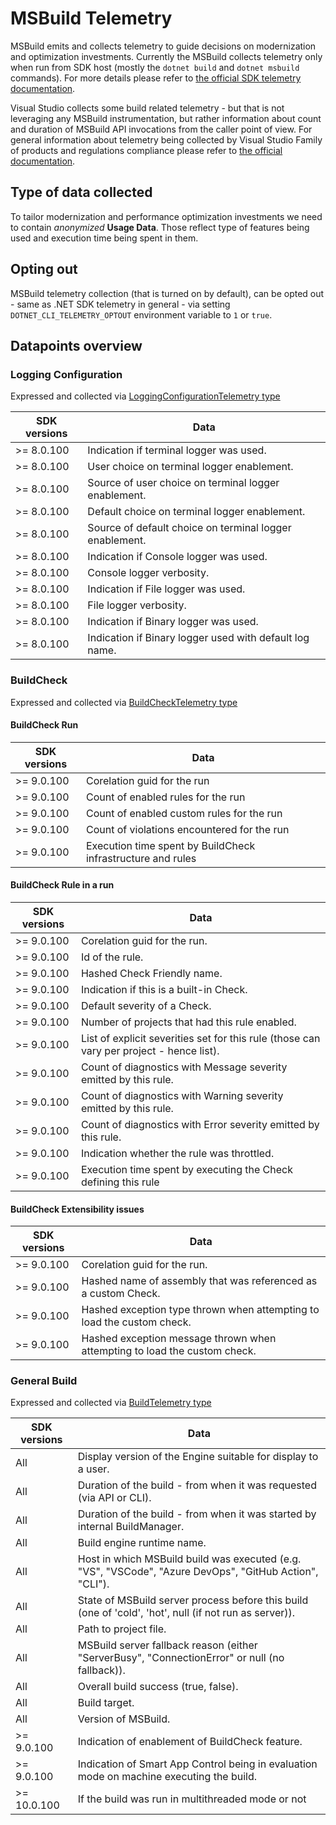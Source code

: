 # MSBuild Telemetry

MSBuild emits and collects telemetry to guide decisions on modernization and optimization investments. Currently the MSBuild collects telemetry only when run from SDK host (mostly the `dotnet build` and `dotnet msbuild` commands). For more details please refer to [the official SDK telemetry documentation](https://learn.microsoft.com/dotnet/core/tools/telemetry).

Visual Studio collects some build related telemetry - but that is not leveraging any MSBuild instrumentation, but rather information about count and duration of MSBuild API invocations from the caller point of view. For general information about telemetry being collected by Visual Studio Family of products and regulations compliance please refer to [the official documentation](https://learn.microsoft.com/compliance/regulatory/gdpr-dsr-visual-studio-family).

## Type of data collected

To tailor modernization and performance optimization investments we need to contain *anonymized* **Usage Data**. Those reflect type of features being used and execution time being spent in them.

## Opting out

MSBuild telemetry collection (that is turned on by default), can be opted out - same as .NET SDK telemetry in general - via setting `DOTNET_CLI_TELEMETRY_OPTOUT` environment variable to `1` or `true`.

## Datapoints overview

### Logging Configuration

Expressed and collected via [LoggingConfigurationTelemetry type](https://github.com/dotnet/msbuild/blob/94941d9cb26bb86045452b4a174a357b65a30c99/src/Framework/Telemetry/LoggingConfigurationTelemetry.cs)

| SDK versions | Data |
|--------------|------|
| >= 8.0.100   | Indication if terminal logger was used. |
| >= 8.0.100   | User choice on terminal logger enablement. |
| >= 8.0.100   | Source of user choice on terminal logger enablement. |
| >= 8.0.100   | Default choice on terminal logger enablement. |
| >= 8.0.100   | Source of default choice on terminal logger enablement. |
| >= 8.0.100   | Indication if Console logger was used. |
| >= 8.0.100   | Console logger verbosity. |
| >= 8.0.100   | Indication if File logger was used. |
| >= 8.0.100   | File logger verbosity. |
| >= 8.0.100   | Indication if Binary logger was used. |
| >= 8.0.100   | Indication if Binary logger used with default log name. |

### BuildCheck

Expressed and collected via [BuildCheckTelemetry type](https://github.com/dotnet/msbuild/blob/94941d9cb26bb86045452b4a174a357b65a30c99/src/Framework/Telemetry/BuildCheckTelemetry.cs)

#### BuildCheck Run

| SDK versions | Data |
|--------------|------|
| >= 9.0.100   | Corelation guid for the run |
| >= 9.0.100   | Count of enabled rules for the run |
| >= 9.0.100   | Count of enabled custom rules for the run |
| >= 9.0.100   | Count of violations encountered for the run |
| >= 9.0.100   | Execution time spent by BuildCheck infrastructure and rules |

#### BuildCheck Rule in a run

| SDK versions | Data |
|--------------|------|
| >= 9.0.100   | Corelation guid for the run. |
| >= 9.0.100   | Id of the rule. |
| >= 9.0.100   | Hashed Check Friendly name. |
| >= 9.0.100   | Indication if this is a built-in Check. |
| >= 9.0.100   | Default severity of a Check. |
| >= 9.0.100   | Number of projects that had this rule enabled. |
| >= 9.0.100   | List of explicit severities set for this rule (those can vary per project - hence list). |
| >= 9.0.100   | Count of diagnostics with Message severity emitted by this rule. |
| >= 9.0.100   | Count of diagnostics with Warning severity emitted by this rule. |
| >= 9.0.100   | Count of diagnostics with Error severity emitted by this rule. |
| >= 9.0.100   | Indication whether the rule was throttled. |
| >= 9.0.100   | Execution time spent by executing the Check defining this rule |

#### BuildCheck Extensibility issues

| SDK versions | Data |
|--------------|------|
| >= 9.0.100   | Corelation guid for the run. |
| >= 9.0.100   | Hashed name of assembly that was referenced as a custom Check. |
| >= 9.0.100   | Hashed exception type thrown when attempting to load the custom check. |
| >= 9.0.100   | Hashed exception message thrown when attempting to load the custom check. |

### General Build

Expressed and collected via [BuildTelemetry type](https://github.com/dotnet/msbuild/blob/94941d9cb26bb86045452b4a174a357b65a30c99/src/Framework/Telemetry/BuildTelemetry.cs)

| SDK versions | Data |
|--------------|------|
| All          | Display version of the Engine suitable for display to a user. |
| All          | Duration of the build - from when it was requested (via API or CLI). |
| All          | Duration of the build - from when it was started by internal BuildManager. |
| All          | Build engine runtime name. |
| All          | Host in which MSBuild build was executed (e.g. "VS", "VSCode", "Azure DevOps", "GitHub Action", "CLI"). |
| All          | State of MSBuild server process before this build (one of 'cold', 'hot', null (if not run as server)). |
| All          | Path to project file. |
| All          | MSBuild server fallback reason (either "ServerBusy", "ConnectionError" or null (no fallback)). |
| All          | Overall build success (true, false). |
| All          | Build target. |
| All          | Version of MSBuild. |
| >= 9.0.100   | Indication of enablement of BuildCheck feature. |
| >= 9.0.100   | Indication of Smart App Control being in evaluation mode on machine executing the build. |
| >= 10.0.100  | If the build was run in multithreaded mode or not |
